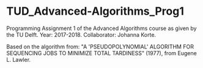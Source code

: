 # TUD_Advanced-Algorithms_Prog1
Programming Assignment 1 of the Advanced Algorithms course as given by the TU Delft. Year: 2017-2018. Collaborator: Johanna Korte.

Based on the algorithm from: "A 'PSEUDOPOLYNOMIAL' ALGORITHM FOR SEQUENCING JOBS TO MINIMIZE TOTAL TARDINESS" (1977), from Eugene L. Lawler.